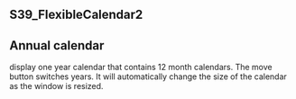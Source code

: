 ## S39_FlexibleCalendar2

## Annual calendar
display one year calendar that contains 12 month calendars. The move button switches years. It will automatically change the size of the calendar as the window is resized.
